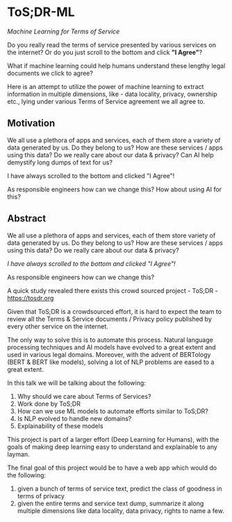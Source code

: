 # ToS;DR-ML
*Machine Learning for Terms of Service*

Do you really read the terms of service presented by various services on the internet? Or do you just scroll to the bottom and click **"I Agree"**?

What if machine learning could help humans understand these lengthy legal documents we click to agree?

Here is an attempt to utilize the power of machine learning to extract information in multiple dimensions, like - data locality, privacy, ownership etc., lying under various Terms of Service agreement we all agree to.

## Motivation

We all use a plethora of apps and services, each of them store a variety of data generated by us. Do they belong to us? How are these services / apps using this data? Do we really care about our data & privacy? Can AI help demystify long dumps of text for us?

I have always scrolled to the bottom and clicked "I Agree"!

As responsible engineers how can we change this? How about using AI for this?

## Abstract

We all use a plethora of apps and services, each of them store variety of data generated by us. Do they belong to us? How are these services / apps using this data? Do we really care about our data & privacy?

*I have always scrolled to the bottom and clicked "I Agree"!*

As responsible engineers how can we change this?

A quick study revealed there exists this crowd sourced project - ToS;DR - https://tosdr.org

Given that ToS;DR is a crowdsourced effort, it is hard to expect the team to review all the Terms & Service documents / Privacy policy published by every other service on the internet.

The only way to solve this is to automate this process. Natural language processing techniques and AI models have evolved to a great extent and used in various legal domains. Moreover, with the advent of BERTology (BERT & BERT like models), solving a lot of NLP problems are eased to a great extent.

In this talk we will be talking about the following:

1. Why should we care about Terms of Services?
2. Work done by ToS;DR
3. How can we use ML models to automate efforts similar to ToS;DR?
4. Is NLP evolved to handle new domains?
5. Explainability of these models


This project is part of a larger effort (Deep Learning for Humans), with the goals of making deep learning easy to understand and explainable to any layman.

The final goal of this project would be to have a web app which would do the following:

1. given a bunch of terms of service text, predict the class of goodness in terms of privacy
2. given the entire terms and service text dump, summarize it along multiple dimensions like data locality, data privacy, rights to name a few.
